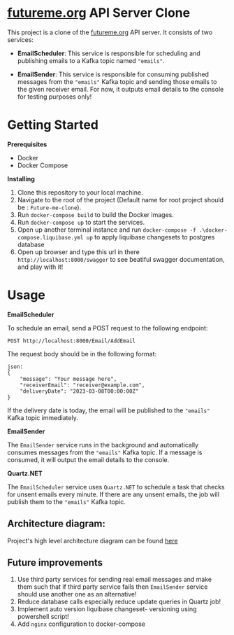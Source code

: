 # [futureme.org](https://www.futureme.org/) API Server Clone

This project is a clone of the [futureme.org](https://www.futureme.org/) API server. It consists of two services:


* **EmailScheduler**: This service is responsible for scheduling and publishing emails to a Kafka topic named `"emails"`.

* **EmailSender**: This service is responsible for consuming published messages from the `"emails"` Kafka topic and sending those emails to the given receiver email. For now, it outputs email details to the console for testing purposes only!

# Getting Started

**Prerequisites**


* Docker
* Docker Compose

**Installing**

1. Clone this repository to your local machine.
2. Navigate to the root of the project (Default name for root project should be : `Future-me-clone`).
3. Run `docker-compose build` to build the Docker images.
4. Run `docker-compose up` to start the services.
5. Open up another terminal instance and run `docker-compose -f .\docker-compose.liquibase.yml up` to apply liquibase changesets to postgres database
6. Open up browser and type this url in there `http://localhost:8000/swagger` to see beatiful swagger documentation, and play with it!

# Usage

**EmailScheduler**

To schedule an email, send a POST request to the following endpoint:

```
POST http://localhost:8000/Email/AddEmail
```

The request body should be in the following format:

```
json: 
{
    "message": "Your message here",
    "receiverEmail": "receiver@example.com",
    "deliveryDate": "2023-03-08T00:00:00Z"
}
```

If the delivery date is today, the email will be published to the `"emails"` Kafka topic immediately.

**EmailSender**

The `EmailSender` service runs in the background and automatically consumes messages from the `"emails"` Kafka topic. If a message is consumed, it will output the email details to the console.

**Quartz.NET**

The `EmailScheduler` service uses `Quartz.NET` to schedule a task that checks for unsent emails every minute. If there are any unsent emails, the job will publish them to the `"emails"` Kafka topic.

## Architecture diagram:

Project's high level architecture diagram can be found [here](https://drive.google.com/file/d/10qdwKdouTHQNnOHjgjvOxF-9PFz01Cqu/view?usp=sharing)

## Future improvements

1. Use third party services for sending real email messages and make them such that if third party service fails then `EmailSender` service should use another one as an alternative!
2. Reduce database calls especially reduce update queries in Quartz job!
3. Implement auto version liquibase changeset- versioning using powershell script!
4. Add `nginx` configuration to docker-compose 